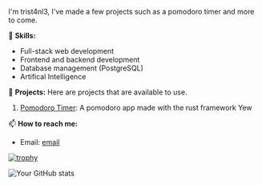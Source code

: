 I'm trist4nl3, I've made a few projects such as a pomodoro timer and more to come.

🚀 **Skills:** 
- Full-stack web development
- Frontend and backend development
- Database management (PostgreSQL)
- Artifical Intelligence

📂 **Projects:** 
Here are projects that are available to use.
1. [Pomodoro Timer](https://trist4nl3.github.io/rust_pomodoro_webapp/): A pomodoro app made with the rust framework Yew

📫 **How to reach me:** 
- Email: [email](tris.enterprise8@gmail.com)

[![trophy](https://github-profile-trophy.vercel.app/?username=trist4nl3)](https://github.com/trist4nl3/github-profile-trophy)


![Your GitHub stats](https://github-readme-stats.vercel.app/api?username=trist4nl3&show_icons=true&theme=radical)


